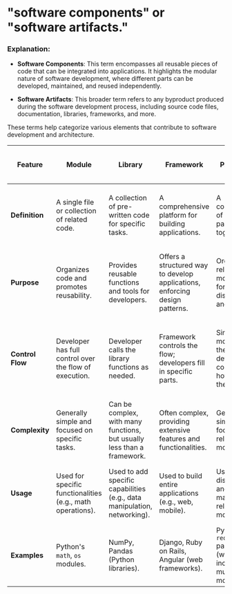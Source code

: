 # **"software components"** or **"software artifacts."**

### Explanation:

-   **Software Components**: This term encompasses all reusable pieces of code that can be integrated into applications. It highlights the modular nature of software development, where different parts can be developed, maintained, and reused independently.
    
-   **Software Artifacts**: This broader term refers to any byproduct produced during the software development process, including source code files, documentation, libraries, frameworks, and more.
    

These terms help categorize various elements that contribute to software development and architecture.


| Feature            | Module                                       | Library                                       | Framework                                    | Package                                       | SDK (Software Development Kit)                | API (Application Programming Interface)      |
|--------------------|----------------------------------------------|-----------------------------------------------|----------------------------------------------|-----------------------------------------------|-----------------------------------------------|----------------------------------------------|
| **Definition**      | A single file or collection of related code. | A collection of pre-written code for specific tasks. | A comprehensive platform for building applications. | A collection of modules packaged together.    | A set of tools, libraries, documentation, and code samples for building applications. | A set of rules and protocols for building and interacting with software applications. |
| **Purpose**         | Organizes code and promotes reusability.     | Provides reusable functions and tools for developers. | Offers a structured way to develop applications, enforcing design patterns. | Organizes related modules for distribution and reuse. | Provides developers with everything needed to develop software for a specific platform. | Allows different software systems to communicate and interact with each other. |
| **Control Flow**    | Developer has full control over the flow of execution. | Developer calls the library functions as needed. | Framework controls the flow; developers fill in specific parts. | Similar to modules; the developer controls how to use them. | The developer uses the tools and libraries as needed, but the SDK may dictate certain structures. | The API defines how software components should interact, often with specific methods and endpoints. |
| **Complexity**      | Generally simple and focused on specific tasks. | Can be complex, with many functions, but usually less than a framework. | Often complex, providing extensive features and functionalities. | Generally simple, focused on related modules. | Can be complex, often including multiple libraries and tools. | Varies widely; can be simple or complex depending on the functionality exposed. |
| **Usage**           | Used for specific functionalities (e.g., math operations). | Used to add specific capabilities (e.g., data manipulation, networking). | Used to build entire applications (e.g., web, mobile). | Used to distribute and manage related modules. | Used to create applications for specific platforms (e.g., iOS, Android). | Used to enable communication between different software systems (e.g., web services). |
| **Examples**        | Python's `math`, `os` modules.              | NumPy, Pandas (Python libraries).            | Django, Ruby on Rails, Angular (web frameworks). | Python's `requests` package (which includes multiple modules). | Android SDK, iOS SDK.                        | RESTful APIs, GraphQL APIs.                 |
